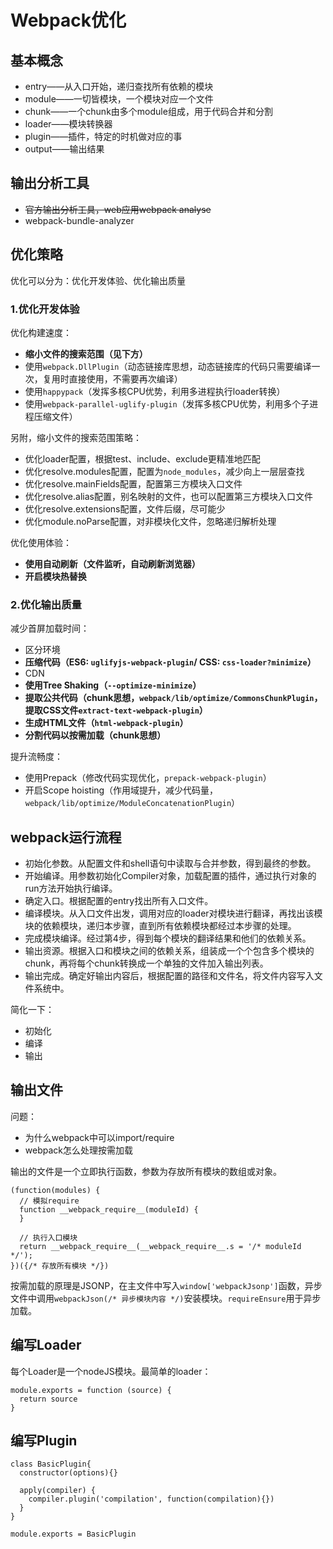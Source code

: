 # Webpack优化

## 基本概念

* entry——从入口开始，递归查找所有依赖的模块
* module——一切皆模块，一个模块对应一个文件
* chunk——一个chunk由多个module组成，用于代码合并和分割
* loader——模块转换器
* plugin——插件，特定的时机做对应的事
* output——输出结果

## 输出分析工具

* ~~官方输出分析工具，web应用webpack analyse~~
* webpack-bundle-analyzer

## 优化策略

优化可以分为：优化开发体验、优化输出质量

### 1.优化开发体验

优化构建速度：
* **缩小文件的搜索范围（见下方）**
* 使用`webpack.DllPlugin`（动态链接库思想，动态链接库的代码只需要编译一次，复用时直接使用，不需要再次编译）
* 使用`happypack`（发挥多核CPU优势，利用多进程执行loader转换）
* 使用`webpack-parallel-uglify-plugin`（发挥多核CPU优势，利用多个子进程压缩文件）

另附，缩小文件的搜索范围策略：
* 优化loader配置，根据test、include、exclude更精准地匹配
* 优化resolve.modules配置，配置为`node_modules`，减少向上一层层查找
* 优化resolve.mainFields配置，配置第三方模块入口文件
* 优化resolve.alias配置，别名映射的文件，也可以配置第三方模块入口文件
* 优化resolve.extensions配置，文件后缀，尽可能少
* 优化module.noParse配置，对非模块化文件，忽略递归解析处理

优化使用体验：
* **使用自动刷新（文件监听，自动刷新浏览器）**
* **开启模块热替换**

### 2.优化输出质量

减少首屏加载时间：
* 区分环境
* **压缩代码（ES6: `uglifyjs-webpack-plugin`/ CSS: `css-loader?minimize`）**
* CDN
* **使用Tree Shaking（`--optimize-minimize`）**
* **提取公共代码（chunk思想，`webpack/lib/optimize/CommonsChunkPlugin`，提取CSS文件`extract-text-webpack-plugin`）**
* **生成HTML文件（`html-webpack-plugin`）**
* **分割代码以按需加载（chunk思想）**

提升流畅度：
* 使用Prepack（修改代码实现优化，`prepack-webpack-plugin`）
* 开启Scope hoisting（作用域提升，减少代码量，`webpack/lib/optimize/ModuleConcatenationPlugin`）

## webpack运行流程

* 初始化参数。从配置文件和shell语句中读取与合并参数，得到最终的参数。
* 开始编译。用参数初始化Compiler对象，加载配置的插件，通过执行对象的run方法开始执行编译。
* 确定入口。根据配置的entry找出所有入口文件。
* 编译模块。从入口文件出发，调用对应的loader对模块进行翻译，再找出该模块的依赖模块，递归本步骤，直到所有依赖模块都经过本步骤的处理。
* 完成模块编译。经过第4步，得到每个模块的翻译结果和他们的依赖关系。
* 输出资源。根据入口和模块之间的依赖关系，组装成一个个包含多个模块的chunk，再将每个chunk转换成一个单独的文件加入输出列表。
* 输出完成。确定好输出内容后，根据配置的路径和文件名，将文件内容写入文件系统中。

简化一下：
* 初始化
* 编译
* 输出

## 输出文件

问题：

* 为什么webpack中可以import/require
* webpack怎么处理按需加载

输出的文件是一个立即执行函数，参数为存放所有模块的数组或对象。

    (function(modules) {
      // 模拟require
      function __webpack_require__(moduleId) {
      }

      // 执行入口模块
      return __webpack_require__(__webpack_require__.s = '/* moduleId */');
    })({/* 存放所有模块 */})

按需加载的原理是JSONP，在主文件中写入`window['webpackJsonp']`函数，异步文件中调用`webpackJson(/* 异步模块内容 */)`安装模块。`requireEnsure`用于异步加载。

## 编写Loader

每个Loader是一个nodeJS模块。最简单的loader：

    module.exports = function (source) {
      return source
    }
    
## 编写Plugin

    class BasicPlugin{
      constructor(options){}

      apply(compiler) {
        compiler.plugin('compilation', function(compilation){})
      }
    }

    module.exports = BasicPlugin
